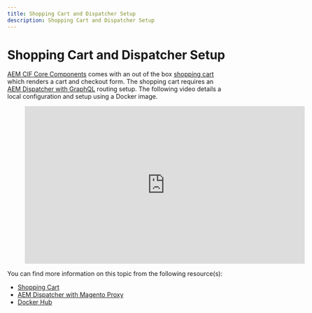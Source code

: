 ```yaml
---
title: Shopping Cart and Dispatcher Setup
description: Shopping Cart and Dispatcher Setup
---
```


# Shopping Cart and Dispatcher Setup

[AEM CIF Core Components](https://github.com/adobe/aem-core-cif-components) comes with an out of the box [shopping cart](https://github.com/adobe/aem-core-cif-components/tree/master/ui.apps/src/main/content/jcr_root/apps/core/cif/components/commerce/minicart/v1/minicart) which renders a cart and checkout form. The shopping cart requires an [AEM Dispatcher with GraphQL](https://github.com/adobe/aem-core-cif-components/blob/master/dispatcher) routing setup. The following video details a local configuration and setup using a Docker image.

<figure class="video_container">
  <iframe title="Adobe Video Publishing Cloud Player" width="640" height="360" src="https://video.tv.adobe.com/v/29656/?quality=12" frameborder="0" webkitallowfullscreen mozallowfullscreen allowfullscreen scrolling="no"></iframe>
</figure>

You can find more information on this topic from the following resource(s):

- [Shopping Cart](https://github.com/adobe/aem-core-cif-components/tree/master/ui.apps/src/main/content/jcr_root/apps/core/cif/components/commerce/minicart/v1/minicart)
- [AEM Dispatcher with Magento Proxy](https://github.com/adobe/aem-core-cif-components/tree/master/dispatcher)
- [Docker Hub](https://hub.docker.com/)
